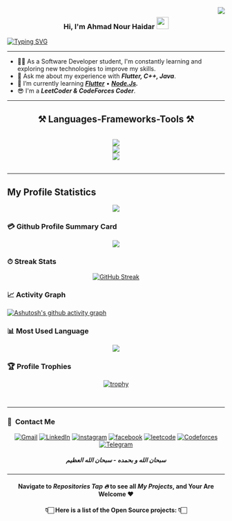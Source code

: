 <img align="right" src="https://visitor-badge.laobi.icu/badge?page_id=Ahmad-Nour-Haidar.Ahmad-Nour-Haidar" />

<h3 align="center">
  Hi, I'm Ahmad Nour Haidar
  <img src="https://media.giphy.com/media/hvRJCLFzcasrR4ia7z/giphy.gif" width="28">
</h3>

[![Typing SVG](https://readme-typing-svg.herokuapp.com?color=72FFFF&size=25&center=true&vCenter=true&width=1000&lines=Welcome+to+my+GitHub+profile!;I'm+Software+Engineering+Student.;A+passionate+Software+Developer.;Always+learning+new+Technology.;Reach+out+if+you+need+help!+%F0%9F%92%AC)](https://git.io/typing-svg)

___
- 👨‍💻 As a Software Developer student, I'm constantly learning and exploring new technologies to improve my skills.
- 💬 Ask me about my experience with ***Flutter, C++, Java***.
- 🌱 I’m currently learning ***[Flutter](https://flutter.dev/)*** • ***[Node.Js](https://nodejs.org/en/learn/getting-started/introduction-to-nodejs).***
- 😎 I'm a ***LeetCoder & CodeForces Coder***.

<div align=center>
 <hr/>
<h2 align="center">⚒️ Languages-Frameworks-Tools ⚒️</h2>
<br/>
<div align="center">
    <img src="https://skillicons.dev/icons?i=git,github,gitlab,bitbucket,figma" />
    <br/>
    <img src="https://skillicons.dev/icons?i=vscode,visualstudio,webstorm,androidstudio,clion,cmake,idea,postman" />
    <br/>
    <img src="https://skillicons.dev/icons?i=cpp,java,dart,flutter,gradle,firebase,js,nodejs,npm,express,mongodb,mysql" />
    <br>
</div>
<br>
</div>

---
## My Profile Statistics
<div align=center>
  
![](https://github-readme-stats.vercel.app/api?username=Ahmad-Nour-Haidar&theme=algolia&show_icons=true&count_private=true&bg_color=1e2b3c&border_color=B2E0FF&icon_color=95ccff&border_radius=20&include_all_commits=true&rank_icon=percentile)
</div>

### 💳 Github Profile Summary Card
 
 <div align=center>
  
![](https://github-profile-summary-cards.vercel.app/api/cards/profile-details?username=Ahmad-Nour-Haidar&theme=github_dark)
  
 </div>
 
 ### ⏱ Streak Stats
 
 <div align=center>
  
 [![GitHub Streak](http://github-readme-streak-stats.herokuapp.com?user=Ahmad-Nour-Haidar&theme=dracula&background=1E2B3C&border=B2E0FF&stroke=000439&ring=95CCFF&fire=95CCFF&currStreakNum=95CCFF&sideNums=95CCFF&currStreakLabel=95CCFF&sideLabels=95CCFF&dates=FFFFFF)](https://git.io/streak-stats)

 </div>
 
 ### 📈 Activity Graph
 
 [![Ashutosh's github activity graph](https://github-readme-activity-graph.vercel.app/graph?username=Ahmad-Nour-Haidar&theme=react-dark)](https://github.com/ashutosh00710/github-readme-activity-graph)

 ### 📊 Most Used Language
 
 <div align=center>
  
[![](https://github-readme-stats.vercel.app/api/top-langs?username=Ahmad-Nour-Haidar&show_icons=true&locale=en&layout=compact&theme=radical)]()  
  
 </div>
 
 ### 🏆 Profile Trophies 

<div align=center>
 
[![trophy](https://github-profile-trophy.vercel.app/?username=Ahmad-Nour-Haidar&theme=onedark)](https://github.com/ryo-ma/github-profile-trophy)

</div>
<br> 

---

### 🔗 &nbsp;Contact Me

<div align="center">
<a href="mailto: ahmadnourhaidar@gmail.com"><img alt="Gmail" src="https://img.shields.io/badge/Gmail-BB001B?style=for-the-badge&logo=gmail&logoColor=white" /></a>
<a href="https://www.linkedin.com/in/ahmad-nour-haidar/"><img alt="LinkedIn" src="https://img.shields.io/badge/linkedin-0a66c2.svg?style=for-the-badge&logo=linkedin&logoColor=white"/></a>
  <a href="https://www.instagram.com/ahmad_nour_haidar/"><img alt="instagram" src="https://img.shields.io/badge/instagram-E1306C.svg?style=for-the-badge&logo=instagram&logoColor=white"/></a>
<a href="https://www.facebook.com/ahmadnourhaidar"><img alt="facebook" src="https://img.shields.io/badge/facebook-0165e1.svg?style=for-the-badge&logo=facebook&logoColor=white"/></a>
  <a href="https://leetcode.com/Ahmad_Nour_Haidar/"><img alt="leetcode" src="https://img.shields.io/badge/LeetCode-000000?style=for-the-badge&logo=LeetCode&logoColor=#d16c06"/></a>
  <a href="https://codeforces.com/profile/Ahmad_Nour_Haidar"><img alt="Codeforces" src="https://img.shields.io/badge/Codeforces-FF0000?style=for-the-badge&logo=Codeforces&logoColor=FFffff"/></a>
<a href="https://t.me/Ahmad_Nour_Haidar"><img alt="Telegram" src="https://img.shields.io/badge/Telegram-27a7e7?style=for-the-badge&logo=telegram&logoColor=white" />

</a>
</div>

<h5 align="center">سبحان الله و بحمده - سبحان الله العظيم</h5>

---
<div align=center>
  
#### Navigate to ***Repositories Tap 🔥*** to see all ***My Projects***, and Your Are Welcome ❤
#### 👇🏻 Here is a list of the Open Source projects: 👇🏻
</div>
